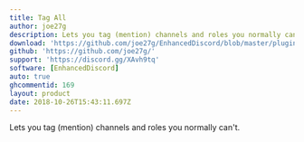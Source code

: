 ```yaml
---
title: Tag All
author: joe27g
description: Lets you tag (mention) channels and roles you normally can't.
download: 'https://github.com/joe27g/EnhancedDiscord/blob/master/plugins/tag_all.js'
github: 'https://github.com/joe27g/'
support: 'https://discord.gg/XAvh9tq'
software: [EnhancedDiscord]
auto: true
ghcommentid: 169
layout: product
date: 2018-10-26T15:43:11.697Z
---
```

Lets you tag (mention) channels and roles you normally can't.
